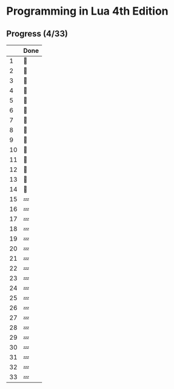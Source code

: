 # Programming in Lua 4th Edition

## Progress (4/33)

|     | Done    |
| --- | ------- |
| 1   | :bell:  |
| 2   | :bell:  |
| 3   | :bell:  |
| 4   | :bell:  |
| 5   | :bell:  |
| 6   | :bell:  |
| 7   | :bell:  |
| 8   | :bell:  |
| 9   | :bell:  |
| 10  | :bell:  |
| 11  | :bell:  |
| 12  | :bell:  |
| 13  | :bell:  |
| 14  | :bell:  |
| 15  | :zzz:   |
| 16  | :zzz:   |
| 17  | :zzz:   |
| 18  | :zzz:   |
| 19  | :zzz:   |
| 20  | :zzz:   |
| 21  | :zzz:   |
| 22  | :zzz:   |
| 23  | :zzz:   |
| 24  | :zzz:   |
| 25  | :zzz:   |
| 26  | :zzz:   |
| 27  | :zzz:   |
| 28  | :zzz:   |
| 29  | :zzz:   |
| 30  | :zzz:   |
| 31  | :zzz:   |
| 32  | :zzz:   |
| 33  | :zzz:   |

